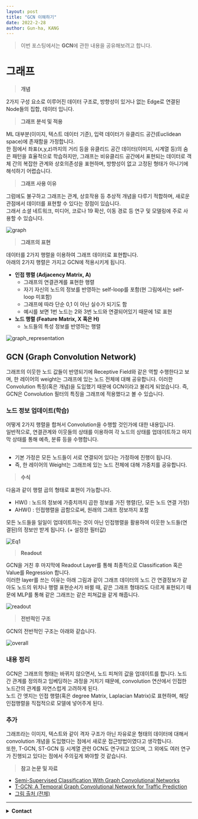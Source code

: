 ```yaml
---
layout: post
title: "GCN 이해하기"
date: 2022-2-28
author: Gun-ha, KANG
---
```


> 이번 포스팅에서는 **GCN**에 관한 내용을 공유해보려고 합니다.

# **그래프**

> **개념**

2가지 구성 요소로 이루어진 데이터 구조로, 방향성이 있거나 없는 Edge로 연결된 Node들의 집합, 데이터 입니다. 


> **그래프 분석 및 적용**

ML 대부분(이미지, 텍스트 데이터 기준), 입력 데이터가 유클리드 공간(Euclidean space)에 존재함을 가정합니다.  
한 점에서 좌표(x,y,z)까지의 거리 등을 유클리드 공간 데이터(이미지, 시계열 등)의 숨은 패턴을 효율적으로 학습하지만, 그래프는 비유클리드 공간에서 표현되는 데이터로 객체 간의 복잡한 관계와 상호의존성을 표현하며, 방향성이 없고 고정된 형태가 아니기에 해석하기 어렵습니다.

> **그래프 사용 이유**

그럼에도 불구하고 그래프는 관계, 상호작용 등 추상적 개념을 다루기 적합하며, 새로운 관점에서 데이터를 표현할 수 있다는 장점이 있습니다.   
그래서 소셜 네트워크, 미디어, 코로나 19 확산, 이동 경로 등 연구 및 모델링에 주로 사용할 수 있습니다.

![graph](https://user-images.githubusercontent.com/92897860/155934560-565d1806-fee4-48f6-bf4a-c8d4c8855d82.png)


> **그래프의 표현**

데이터를 2가지 행렬을 이용하여 그래프 데이터로 표현합니다.   
아래의 2가지 행렬은 가지고 GCN에 적용시키게 됩니다.

  - **인접 행렬 (Adjacency Matrix, A)** 
    * 그래프의 연결관계를 표현한 행렬
    * 자기 자신의 노드의 정보를 반영하는 self-loop를 포함(현 그림에서는 self-loop 미포함)
    * 그래프에 따라 단순 0,1 이 아닌 실수가 되기도 함
    * 예시를 보면 1번 노드는 2와 3번 노드와 연결되어있기 때문에 1로 표현
  - **노드 행렬 (Feature Matrix, X 혹은 H)** 
    * 노드들의 특성 정보를 반영하는 행렬  

![graph_representation](https://user-images.githubusercontent.com/92897860/155933867-50fae82a-ded2-4079-87ae-c712b30a11c8.png)


## **GCN (Graph Convolution Network)**

그래프의 이웃한 노드 값들이 반영되기에 Receptive Field와 같은 역할 수행한다고 보며, 한 레이어의 weight는 그래프에 있는 노드 전체에 대해 공유합니다. 이러한 Convolution 특징(혹은 개념)을 도입했기 때문에 GCN이라고 불리게 되었습니다.
즉, GCN은 Convolution 필터의 특징을 그래프에 적용했다고 볼 수 있습니다.  

### **노드 정보 업데이트(학습)**

어떻게 2가지 행렬을 합쳐서 Convolution을 수행할 것인가에 대한 내용입니다.  
일반적으로, 연결관계와 이웃들의 상태를 이용하여 각 노드의 상태를 업데이트하고 마지막 상태를 통해 예측, 분류 등을 수행합니다.  

> **** 
* 기본 가정은 모든 노드들이 서로 연결되어 있다는 가정하에 진행이 됩니다.
* 즉, 한 레이어의 Weight는 그래프에 있는 노드 전체에 대해 가중치를 공유합니다.

> **수식** 

다음과 같이 행렬 곱의 형태로 표현이 가능합니다.
- HW() : 노드의 정보에 가중치까지 곱한 정보를 가진 행렬(단, 모든 노드 연결 가정)
- AHW() : 인접행렬을 곱함으로써, 원래의 그래프 정보까지 포함

모든 노드들을 일일이 업데이트하는 것이 아닌 인접행렬을 활용하여 이웃한 노드들(연결된)의 정보만 받게 됩니다. (+ 설정한 필터값)

![Eq1](https://user-images.githubusercontent.com/92897860/155936314-8b532777-d136-45f6-99de-ec8ddf5765cd.png)


> **Readout**

GCN을 거친 후 마지막에 Readout Layer를 통해 최종적으로 Classification 혹은 Value를 Regression 합니다.  
이러한 layer를 쓰는 이유는 아래 그림과 같이 그래프 데이터의 노드 간 연결정보가 같아도 노드의 위치나 행렬 표현순서가 바뀔 때, 같은 그래프 형태라도 다르게 표현되기 때문에 MLP를 통해 같은 그래프는 같은 피쳐값을 같게 해줍니다.

![readout](https://user-images.githubusercontent.com/92897860/155937390-732748c1-e53c-4525-9ba2-2770ca2e5134.png)

> **전반적인 구조**

GCN의 전반적인 구조는 아래와 같습니다.

![overall](https://user-images.githubusercontent.com/92897860/155937821-e54f94e7-eaa2-45fb-8720-e22080b769d2.png)


### **내용 정리**

GCN은 그래프의 형태는 바뀌지 않으면서, 노드 피쳐의 값을 업데이트를 합니다.
노드 간 관계를 정의하고 임베딩하는 과정을 거치기 때문에, convolution  연산에서 인접한 노드간의 관계를 자연스럽게 고려하게 된다.  
노드 간 엣지는 인접 행렬(혹은 degree Matrix, Laplacian Matrix)로 표현하며, 해당 인접행렬을 직접적으로 모델에 넣어주게 된다.

### **추가**

그래프라는 이미지, 텍스트와 같이 격자 구조가 아닌 자유로운 형태의 데이터에 대해서 convolution 개념을 도입했다는 점에서 새로운 접근방법이였다고 생각합니다.  
또한, T-GCN, ST-GCN 등 시계열 관련 GCN도 연구되고 있으며, 그 외에도 여러 연구가 진행되고 있다는 점에서 주의깊게 봐야할 것 같습니다.


> **참고 논문 및 자료**  

* [Semi-Supervised Classification With Graph Convolutional Networks](https://arxiv.org/abs/1609.02907)  
* [T-GCN: A Temporal Graph Convolutional Network for Traffic Prediction](https://arxiv.org/abs/1811.05320) 
* [그림 출처 (전체)](https://github.com/heartcored98/Standalone-DeepLearning/blob/master/Lec9/Lec9-A.pdf) 



---

<details>
  <summary><b>Contact</b></summary>

<b>Author. </b>KangGunha

<b>Email. </b>zxcvbnm9931@epozen.com

</details>
